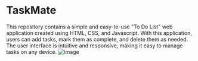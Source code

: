 # TaskMate
This repository contains a simple and easy-to-use "To Do List" web application created using HTML, CSS, and Javascript. With this application, users can add tasks, mark them as complete, and delete them as needed. The user interface is intuitive and responsive, making it easy to manage tasks on any device.
![image](https://user-images.githubusercontent.com/115419831/232603705-cb6e36ed-26e1-43ee-bbd7-7f8e66248754.png)
